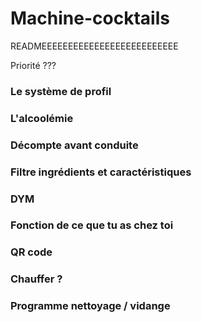 # Machine-cocktails

READMEEEEEEEEEEEEEEEEEEEEEEEEEE

Priorité ???

### Le système de profil

### L'alcoolémie

### Décompte avant conduite

### Filtre ingrédients et caractéristiques

### DYM

### Fonction de ce que tu as chez toi

### QR code

### Chauffer ?

### Programme nettoyage / vidange
